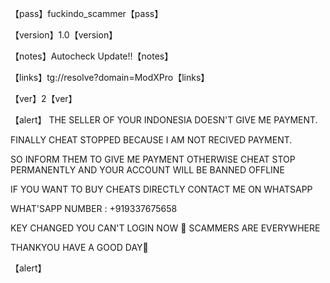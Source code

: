 【pass】fuckindo_scammer【pass】

【version】1.0【version】

【notes】Autocheck Update!!【notes】 

【links】tg://resolve?domain=ModXPro【links】

【ver】2【ver】

【alert】
THE SELLER OF YOUR INDONESIA DOESN'T GIVE ME PAYMENT.

FINALLY CHEAT STOPPED BECAUSE I AM NOT RECIVED PAYMENT.

SO INFORM THEM TO GIVE ME PAYMENT OTHERWISE CHEAT STOP PERMANENTLY AND YOUR ACCOUNT WILL BE BANNED OFFLINE

IF YOU WANT TO BUY CHEATS DIRECTLY CONTACT ME ON WHATSAPP

WHAT'SAPP NUMBER :  +919337675658

KEY CHANGED YOU CAN'T LOGIN NOW 🤗 SCAMMERS ARE EVERYWHERE

THANKYOU HAVE A GOOD DAY🌹

【alert】
